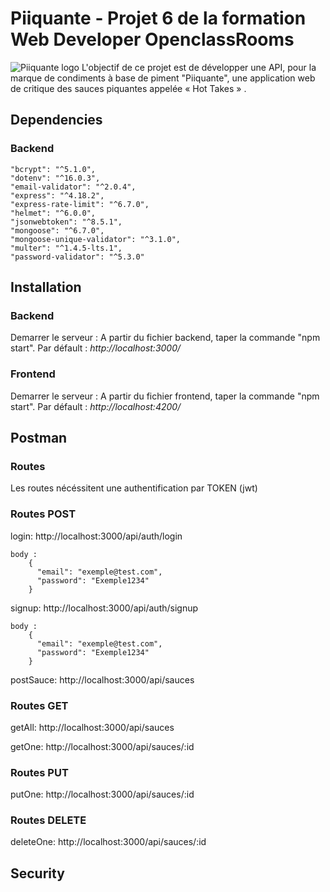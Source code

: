 # Piiquante - Projet 6 de la formation Web Developer OpenclassRooms 

![Piiquante logo]("C:\Users\fimbe\Desktop\Administratif\Formation\OpenClassRoom\Projets\P6\piiquante_logo.jpg")
L'objectif de ce projet est de développer une API, pour la marque de condiments à base de piment "Piiquante", une application web de critique des sauces piquantes appelée « Hot Takes » .


## Dependencies

### Backend

    "bcrypt": "^5.1.0",
    "dotenv": "^16.0.3",
    "email-validator": "^2.0.4",
    "express": "^4.18.2",
    "express-rate-limit": "^6.7.0",
    "helmet": "^6.0.0",
    "jsonwebtoken": "^8.5.1",
    "mongoose": "^6.7.0",
    "mongoose-unique-validator": "^3.1.0",
    "multer": "^1.4.5-lts.1",
    "password-validator": "^5.3.0"

## Installation

### Backend
Demarrer le serveur : A partir du fichier backend, taper la commande "npm start".
Par défault : *http://localhost:3000/*

### Frontend
Demarrer le serveur : A partir du fichier frontend, taper la commande "npm start".
Par défault : *http://localhost:4200/*

## Postman

### Routes
Les routes nécéssitent une authentification par TOKEN (jwt)

### Routes POST
login: http://localhost:3000/api/auth/login

    body : 
        {
          "email": "exemple@test.com",
          "password": "Exemple1234"
        }

signup: http://localhost:3000/api/auth/signup

    body : 
        {
          "email": "exemple@test.com",
          "password": "Exemple1234"
        }

postSauce: http://localhost:3000/api/sauces

### Routes GET

getAll: http://localhost:3000/api/sauces

getOne: http://localhost:3000/api/sauces/:id

### Routes PUT

putOne: http://localhost:3000/api/sauces/:id

### Routes DELETE

deleteOne: http://localhost:3000/api/sauces/:id

## Security

